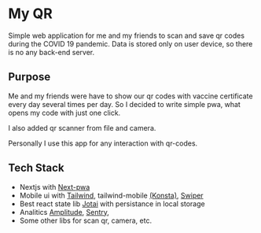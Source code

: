 # My QR

Simple web application for me and my friends to scan and save qr codes during the COVID 19 pandemic. Data is stored only on user device, so there is no any back-end server.

## Purpose

Me and my friends were have to show our qr codes with vaccine certificate every day several times per day. So I decided to write simple pwa, what opens my code with just one click.

I also added qr scanner from file and camera.

Personally I use this app for any interaction with qr-codes.

## Tech Stack

- Nextjs with [Next-pwa](https://github.com/shadowwalker/next-pwa)
- Mobile ui with [Tailwind](https://tailwindcss.com/), tailwind-mobile [(Konsta)](https://github.com/konstaui/konsta), [Swiper](https://swiperjs.com/)
- Best react state lib [Jotai](https://jotai.org/) with persistance in local storage
- Analitics [Amplitude](https://github.com/amplitude/Amplitude-JavaScript), [Sentry](https://sentry.io/),
- Some other libs for scan qr, camera, etc.
